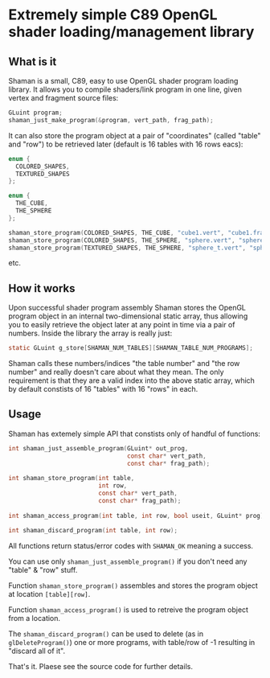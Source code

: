 # Extremely simple C89 OpenGL shader loading/management library

## What is it
Shaman is a small, C89, easy to use OpenGL shader program loading library. It allows you
to compile shaders/link program in one line, given vertex and fragment source files:

``` c
GLuint program;
shaman_just_make_program(&program, vert_path, frag_path);
```

It can also store the program object at a pair of "coordinates" (called "table" and "row") to
be retrieved later (default is 16 tables with 16 rows eacs):

``` c
enum {
  COLORED_SHAPES,
  TEXTURED_SHAPES
};

enum {
  THE_CUBE,
  THE_SPHERE
};

shaman_store_program(COLORED_SHAPES, THE_CUBE, "cube1.vert", "cube1.frag");
shaman_store_program(COLORED_SHAPES, THE_SPHERE, "sphere.vert", "sphere.frag");
shaman_store_program(TEXTURED_SHAPES, THE_SPHERE, "sphere_t.vert", "sphere_t.frag");
```

etc.

## How it works
Upon successful shader program assembly Shaman stores the OpenGL program object in 
an internal two-dimensional static array, thus allowing you to easily retrieve the
object later at any point in time via a pair of numbers. Inside the library the array
is really just:

``` c
static GLuint g_store[SHAMAN_NUM_TABLES][SHAMAN_TABLE_NUM_PROGRAMS];
```

Shaman calls these numbers/indices "the table number" and "the row number" and really
doesn't care about what they mean. The only requirement is that they are a valid index 
into the above static array, which by default constists of 16 "tables" with 16 "rows" in each.

## Usage
Shaman has extemely simple API that constists only of handful of functions:

``` c
int shaman_just_assemble_program(GLuint* out_prog,
                                 const char* vert_path,
                                 const char* frag_path);
                                        
int shaman_store_program(int table,
                         int row,
                         const char* vert_path,
                         const char* frag_path);
                                
int shaman_access_program(int table, int row, bool useit, GLuint* prog);

int shaman_discard_program(int table, int row);

```

All functions return status/error codes with `SHAMAN_OK` meaning a success.

You can use only `shaman_just_assemble_program()` if you don't need any "table" & "row" stuff.

Function `shaman_store_program()` assembles and stores the program object at location `[table][row]`.

Function `shaman_access_program()` is used to retreive the program object from a location.

The `shaman_discard_program()` can be used to delete (as in `glDeleteProgram()`) one or more
programs, with table/row of -1 resulting in "discard all of it". 

That's it. Plaese see the source code for further details.
